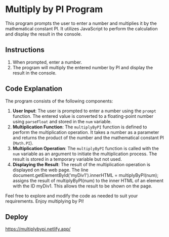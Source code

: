 # Multiply by PI Program

This program prompts the user to enter a number and multiplies it by the mathematical constant PI. It utilizes JavaScript to perform the calculation and display the result in the console.

## Instructions

1. When prompted, enter a number.
2. The program will multiply the entered number by PI and display the result in the console.

## Code Explanation

The program consists of the following components:

1. **User Input**: The user is prompted to enter a number using the `prompt` function. The entered value is converted to a floating-point number using `parseFloat` and stored in the `num` variable.
2. **Multiplication Function**: The `multiplyByPI` function is defined to perform the multiplication operation. It takes a number as a parameter and returns the product of the number and the mathematical constant PI (`Math.PI`).
3. **Multiplication Operation**: The `multiplyByPI` function is called with the `num` variable as an argument to initiate the multiplication process. The result is stored in a temporary variable but not used.
4. **Displaying the Result**: The result of the multiplication operation is displayed on the web page. The line document.getElementById('myDiv1').innerHTML = multiplyByPI(num); assigns the result of multiplyByPI(num) to the inner HTML of an element with the ID myDiv1. This allows the result to be shown on the page.

Feel free to explore and modify the code as needed to suit your requirements. Enjoy multiplying by PI!

## Deploy

https://multiplybypi.netlify.app/

